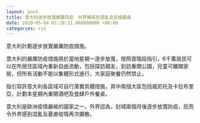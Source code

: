 ```yaml
---
layout: post
title: 意大利逐步放寬嚴厲防疫　外界稱感到混亂及反增憂慮
date: 2020-05-04 01:18:11.000000000 +08:00
categories: rss
---
```


意大利計劃逐步放寬嚴厲防疫措施。

意大利的嚴厲防疫措施將於當地星期一逐步放寬，按照首階段指引，6千萬居民可以在所居住區域內重新自由流動，包括探訪親友，到訪重開公園，兒童可離開家居，但所有活動不能以集體形式進行，大家庭聚餐仍然禁止。

指引容許意大利各區域可自行落實具體措施，其中兩個大區包括威尼托及卡拉布里亞，計劃本星期內重開酒吧及食肆戶外餐桌。

意大利是歐洲疫情嚴峻的國家之一，外界認為，封城兩個月後逐步放寬防疫，反而令外界感到混亂及憂慮疫情再次擴散。
